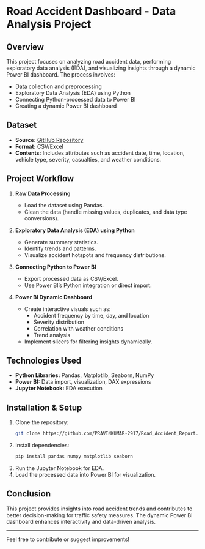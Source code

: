 # Road Accident Dashboard - Data Analysis Project

## Overview
This project focuses on analyzing road accident data, performing exploratory data analysis (EDA), and visualizing insights through a dynamic Power BI dashboard. The process involves:
- Data collection and preprocessing
- Exploratory Data Analysis (EDA) using Python
- Connecting Python-processed data to Power BI
- Creating a dynamic Power BI dashboard

## Dataset
- **Source:** [GitHub Repository](https://github.com/PRAVINKUMAR-2917/Road_Accident_Report)
- **Format:** CSV/Excel
- **Contents:** Includes attributes such as accident date, time, location, vehicle type, severity, casualties, and weather conditions.

## Project Workflow
1. **Raw Data Processing**
   - Load the dataset using Pandas.
   - Clean the data (handle missing values, duplicates, and data type conversions).
   
2. **Exploratory Data Analysis (EDA) using Python**
   - Generate summary statistics.
   - Identify trends and patterns.
   - Visualize accident hotspots and frequency distributions.
   
3. **Connecting Python to Power BI**
   - Export processed data as CSV/Excel.
   - Use Power BI’s Python integration or direct import.
   
4. **Power BI Dynamic Dashboard**
   - Create interactive visuals such as:
     - Accident frequency by time, day, and location
     - Severity distribution
     - Correlation with weather conditions
     - Trend analysis
   - Implement slicers for filtering insights dynamically.

## Technologies Used
- **Python Libraries:** Pandas, Matplotlib, Seaborn, NumPy
- **Power BI:** Data import, visualization, DAX expressions
- **Jupyter Notebook:** EDA execution

## Installation & Setup
1. Clone the repository:
   ```sh
   git clone https://github.com/PRAVINKUMAR-2917/Road_Accident_Report.git
   ```
2. Install dependencies:
   ```sh
   pip install pandas numpy matplotlib seaborn
   ```
3. Run the Jupyter Notebook for EDA.
4. Load the processed data into Power BI for visualization.

## Conclusion
This project provides insights into road accident trends and contributes to better decision-making for traffic safety measures. The dynamic Power BI dashboard enhances interactivity and data-driven analysis.

---
Feel free to contribute or suggest improvements!
